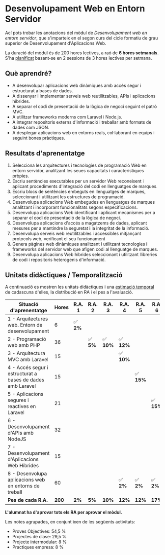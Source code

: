 # Desenvolupament Web en Entorn Servidor

Ací pots trobar les anotacions del mòdul de *Desenvolupament web en entorn servidor*, que s'imparteix en el segon curs del cicle formatiu de grau superior de Desenvolupament d'Aplicacions Web.

La duració del mòdul és de 200 hores lectives, a raó de **6 hores setmanals**. S'ha [planificat](planning.md) basant-se en 2 sessions de   3 hores lectives per setmana.

## Què aprendré?

* A desenvolupar aplicacions web dinàmiques amb accés segur i estructurat a bases de dades.
* A dissenyar i implementar serveis web reutilitzables, APIs i aplicacions híbrides.
* A separar el codi de presentació de la lògica de negoci seguint el patró MVC.
* A utilitzar frameworks moderns com Laravel i Node.js.
* A integrar repositoris externs d'informació i treballar amb formats de dades com JSON.
* A desplegar aplicacions web en entorns reals, col·laborant en equips i seguint bones pràctiques.

## Resultats d'aprenentatge

1. Selecciona les arquitectures i tecnologies de programació Web en entorn servidor, analitzant les seues capacitats i característiques pròpies.
2. Escriu sentències executables per un servidor Web reconeixent i aplicant procediments d'integració del codi en llenguatges de marques.
3. Escriu blocs de sentències embeguts en llenguatges de marques, seleccionant i utilitzant les estructures de programació.
4. Desenvolupa aplicacions Web embegudes en llenguatges de marques analitzant i incorporant funcionalitats segons especificacions.
5. Desenvolupa aplicacions Web identificant i aplicant mecanismes per a separar el codi de presentació de la lògica de negoci.
6. Desenvolupa aplicacions d'accés a magatzems de dades, aplicant mesures per a mantindre la seguretat i la integritat de la informació.
7. Desenvolupa serveis web reutilitzables i accessibles mitjançant protocols web, verificant el seu funcionament
8. Genera pàgines web dinàmiques analitzant i utilitzant tecnologies i frameworks del servidor web que afigen codi al llenguatge de marques.
9. Desenvolupa aplicacions Web híbrides seleccionant i utilitzant llibreries de codi i repositoris heterogenis d'informació.

## Unitats didàctiques / Temporalització

A continuació es mostren les unitats didàctiques i una [estimació temporal](planning.md) de cadascuna d'elles, la distribució en RA i el pes a l'avaluació.

| Situació d'aprenentatge                                    | Hores | R.A. 1 | R.A. 2 | R.A. 3 | R.A. 4 | R.A. 5 | R.A. 6 | R.A. 7 | R.A. 8 | R.A. 9 | Pes  |
|------------------------------------------------------------|-------|--------|--------|--------|--------|--------|--------|--------|--------|--------|------|
| 1 - Arquitectures web. Entorn de desenvolupament           | 6     | ✅ **2%** |        |        |        |        |        |        |        |        | **2%**   |
| 2 - Programació web amb PHP                                | 36    |        | ✅ **5%** | ✅ **10%** | ✅ **12%** |        |        |        |        |        | **27%**  |
| 3 - Arquitectura MVC amb Laravel                           | 15    |        |        |        | ✅ **10%** |        |        |        |        |        | **10%**  |
| 4 - Accés segur i estructurat a bases de dades amb Laravel | 15 |        |        |        |        | ✅ **15%** |        |        |        |        | **15%**  |
| 5 - Aplicacions segures i reactives en Laravel             | 21    |        |        |        |        |        | ✅ **15%** |        |        |        | **15%**  |
| 6 - Desenvolupament d'APIs amb NodeJS                      | 32    |        |        |        |        |        |        | ✅ **15%** |        |        | **15%**  |
| 7 - Desenvolupament d'Aplicacions Web Híbrides             | 15    |        |        |        |        |        |        |        | ✅ **8%**  |        | **8%**   |
| 8 - Desenvolupa aplicacions web en entorns de treball      | 60 |        |        |        | ✅ **2%**  | ✅ **2%**  | ✅ **2%**  |        | ✅ **2%**  | **8%**   |
| **Pes de cada R.A.**                                       | **200**   | **2%** | **5%** | **10%** | **12%** | **12%** | **17%** | **17%** | **15%** | **10%** | **100%** |

**L'alumnat ha d'aprovar tots els RA per aprovar el mòdul.**
    
Les notes agrupades, en conjunt ixen de les següents activitats:

- Proves Objectives: 54,5 %
- Projectes de clase: 29,5 %
- Projecte intermodular: 8 %
- Practiques empresa: 8 %


